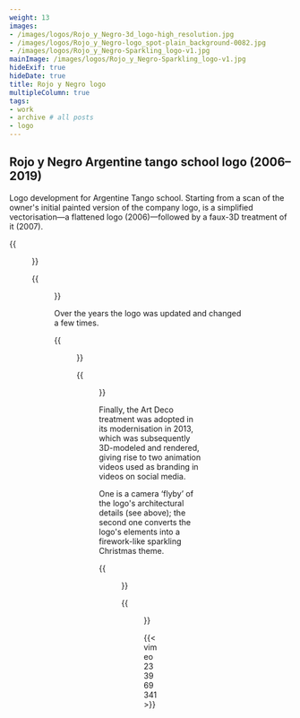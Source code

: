 ```yaml
---
weight: 13
images:
- /images/logos/Rojo_y_Negro-3d_logo-high_resolution.jpg
- /images/logos/Rojo_y_Negro-logo_spot-plain_background-0082.jpg
- /images/logos/Rojo_y_Negro-Sparkling_logo-v1.jpg
mainImage: /images/logos/Rojo_y_Negro-Sparkling_logo-v1.jpg
hideExif: true
hideDate: true
title: Rojo y Negro logo
multipleColumn: true
tags:
- work
- archive # all posts
- logo
---
```


## Rojo y Negro Argentine tango school logo (2006–2019)


Logo development for Argentine Tango school. Starting from a scan of the owner's
initial painted version of the company logo, is a simplified vectorisation—a
flattened logo (2006)—followed by a faux-3D treatment of it (2007). 

{{<figure src="/img/logos/Rojo_y_Negro_logo-vector.jpg" title="Original logo, drawn and painted by owner">}}


{{<figure src="/img/logos/Rojo_y_Negro_logo-raster.jpg" title="Redesigned logo, keeping the look and spirit, with a 3D treatment">}}

Over the years the logo was updated and changed a few times.

{{<figure src="/img/logos/Rojo_y_Negro-logo-exploration.jpg" title="Simplified logo, for print, banners and other uses at small scales, bringing the two company colours forward, red and black">}}

{{<figure src="/img/logos/Rojo_y_Negro-logo-TO.jpg" title="Simplified logo for loyalty cards, wordmark and colours only, with Argentine decorative elements">}}


Finally, the Art Deco treatment was adopted in its modernisation in 2013, which
was subsequently 3D-modeled and rendered, giving rise to two animation videos
used as branding in videos on social media. 

One is a camera ‘flyby’ of the logo's architectural details (see above); the second
one converts the logo's elements into a firework-like sparkling Christmas theme.

{{<figure src="/img/logos/Rojo_y_Negro_logo.jpg" title="New art direction, using Art Deco as an inspiration">}}

{{<figure src="/images/logos/Rojo_y_Negro-3d_logo-high_resolution_hu0bf73df8187e44d3b176db9232553180_202289_3000x0_resize_q75_box.jpg" title="Art Deco logo, rendered in 3D used on website, projections and videos">}}

{{<vimeo 233969341>}}
